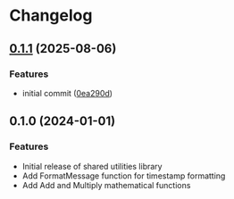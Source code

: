 # Changelog

## [0.1.1](https://github.com/negtak/monorepo-release-please/compare/shared-v0.1.0...shared-v0.1.1) (2025-08-06)


### Features

* initial commit ([0ea290d](https://github.com/negtak/monorepo-release-please/commit/0ea290d9c2dd7c5f9bea89fb3777d5eeaff78c18))

## 0.1.0 (2024-01-01)

### Features

* Initial release of shared utilities library
* Add FormatMessage function for timestamp formatting
* Add Add and Multiply mathematical functions
